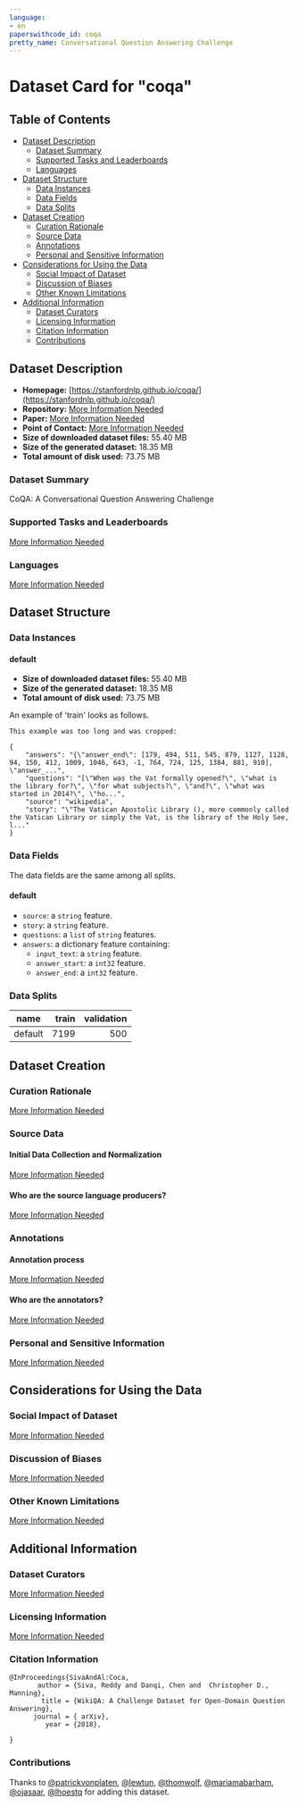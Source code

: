 ```yaml
---
language:
- en
paperswithcode_id: coqa
pretty_name: Conversational Question Answering Challenge
---
```


# Dataset Card for "coqa"

## Table of Contents
- [Dataset Description](#dataset-description)
  - [Dataset Summary](#dataset-summary)
  - [Supported Tasks and Leaderboards](#supported-tasks-and-leaderboards)
  - [Languages](#languages)
- [Dataset Structure](#dataset-structure)
  - [Data Instances](#data-instances)
  - [Data Fields](#data-fields)
  - [Data Splits](#data-splits)
- [Dataset Creation](#dataset-creation)
  - [Curation Rationale](#curation-rationale)
  - [Source Data](#source-data)
  - [Annotations](#annotations)
  - [Personal and Sensitive Information](#personal-and-sensitive-information)
- [Considerations for Using the Data](#considerations-for-using-the-data)
  - [Social Impact of Dataset](#social-impact-of-dataset)
  - [Discussion of Biases](#discussion-of-biases)
  - [Other Known Limitations](#other-known-limitations)
- [Additional Information](#additional-information)
  - [Dataset Curators](#dataset-curators)
  - [Licensing Information](#licensing-information)
  - [Citation Information](#citation-information)
  - [Contributions](#contributions)

## Dataset Description

- **Homepage:** [https://stanfordnlp.github.io/coqa/](https://stanfordnlp.github.io/coqa/)
- **Repository:** [More Information Needed](https://github.com/huggingface/datasets/blob/master/CONTRIBUTING.md#how-to-contribute-to-the-dataset-cards)
- **Paper:** [More Information Needed](https://github.com/huggingface/datasets/blob/master/CONTRIBUTING.md#how-to-contribute-to-the-dataset-cards)
- **Point of Contact:** [More Information Needed](https://github.com/huggingface/datasets/blob/master/CONTRIBUTING.md#how-to-contribute-to-the-dataset-cards)
- **Size of downloaded dataset files:** 55.40 MB
- **Size of the generated dataset:** 18.35 MB
- **Total amount of disk used:** 73.75 MB

### Dataset Summary

CoQA: A Conversational Question Answering Challenge

### Supported Tasks and Leaderboards

[More Information Needed](https://github.com/huggingface/datasets/blob/master/CONTRIBUTING.md#how-to-contribute-to-the-dataset-cards)

### Languages

[More Information Needed](https://github.com/huggingface/datasets/blob/master/CONTRIBUTING.md#how-to-contribute-to-the-dataset-cards)

## Dataset Structure

### Data Instances

#### default

- **Size of downloaded dataset files:** 55.40 MB
- **Size of the generated dataset:** 18.35 MB
- **Total amount of disk used:** 73.75 MB

An example of 'train' looks as follows.
```
This example was too long and was cropped:

{
    "answers": "{\"answer_end\": [179, 494, 511, 545, 879, 1127, 1128, 94, 150, 412, 1009, 1046, 643, -1, 764, 724, 125, 1384, 881, 910], \"answer_...",
    "questions": "[\"When was the Vat formally opened?\", \"what is the library for?\", \"for what subjects?\", \"and?\", \"what was started in 2014?\", \"ho...",
    "source": "wikipedia",
    "story": "\"The Vatican Apostolic Library (), more commonly called the Vatican Library or simply the Vat, is the library of the Holy See, l..."
}
```

### Data Fields

The data fields are the same among all splits.

#### default
- `source`: a `string` feature.
- `story`: a `string` feature.
- `questions`: a `list` of `string` features.
- `answers`: a dictionary feature containing:
  - `input_text`: a `string` feature.
  - `answer_start`: a `int32` feature.
  - `answer_end`: a `int32` feature.

### Data Splits

| name  |train|validation|
|-------|----:|---------:|
|default| 7199|       500|

## Dataset Creation

### Curation Rationale

[More Information Needed](https://github.com/huggingface/datasets/blob/master/CONTRIBUTING.md#how-to-contribute-to-the-dataset-cards)

### Source Data

#### Initial Data Collection and Normalization

[More Information Needed](https://github.com/huggingface/datasets/blob/master/CONTRIBUTING.md#how-to-contribute-to-the-dataset-cards)

#### Who are the source language producers?

[More Information Needed](https://github.com/huggingface/datasets/blob/master/CONTRIBUTING.md#how-to-contribute-to-the-dataset-cards)

### Annotations

#### Annotation process

[More Information Needed](https://github.com/huggingface/datasets/blob/master/CONTRIBUTING.md#how-to-contribute-to-the-dataset-cards)

#### Who are the annotators?

[More Information Needed](https://github.com/huggingface/datasets/blob/master/CONTRIBUTING.md#how-to-contribute-to-the-dataset-cards)

### Personal and Sensitive Information

[More Information Needed](https://github.com/huggingface/datasets/blob/master/CONTRIBUTING.md#how-to-contribute-to-the-dataset-cards)

## Considerations for Using the Data

### Social Impact of Dataset

[More Information Needed](https://github.com/huggingface/datasets/blob/master/CONTRIBUTING.md#how-to-contribute-to-the-dataset-cards)

### Discussion of Biases

[More Information Needed](https://github.com/huggingface/datasets/blob/master/CONTRIBUTING.md#how-to-contribute-to-the-dataset-cards)

### Other Known Limitations

[More Information Needed](https://github.com/huggingface/datasets/blob/master/CONTRIBUTING.md#how-to-contribute-to-the-dataset-cards)

## Additional Information

### Dataset Curators

[More Information Needed](https://github.com/huggingface/datasets/blob/master/CONTRIBUTING.md#how-to-contribute-to-the-dataset-cards)

### Licensing Information

[More Information Needed](https://github.com/huggingface/datasets/blob/master/CONTRIBUTING.md#how-to-contribute-to-the-dataset-cards)

### Citation Information

```
@InProceedings{SivaAndAl:Coca,
       author = {Siva, Reddy and Danqi, Chen and  Christopher D., Manning},
        title = {WikiQA: A Challenge Dataset for Open-Domain Question Answering},
      journal = { arXiv},
         year = {2018},

}

```


### Contributions

Thanks to [@patrickvonplaten](https://github.com/patrickvonplaten), [@lewtun](https://github.com/lewtun), [@thomwolf](https://github.com/thomwolf), [@mariamabarham](https://github.com/mariamabarham), [@ojasaar](https://github.com/ojasaar), [@lhoestq](https://github.com/lhoestq) for adding this dataset.

